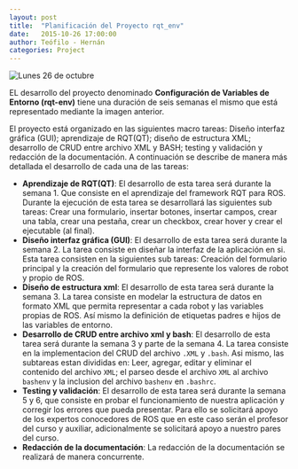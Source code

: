 ```yaml
---
layout: post
title:  "Planificación del Proyecto rqt_env"
date:   2015-10-26 17:00:00
author: Teófilo - Hernán
categories: Project
--- 
```


![Lunes 26 de octubre]({{site.baseurl}}/assets/planning.png) 

EL desarrollo del proyecto denominado <strong>Configuración de Variables de Entorno (rqt-env)</strong> tiene una duración de seis semanas el mismo que está representado mediante la imagen anterior.

El proyecto está organizado en las siguientes macro tareas: Diseño interfaz gráfica (GUI); aprendizaje de RQT(QT); diseño de estructura XML; desarrollo de CRUD entre archivo XML y BASH; testing y validación y redacción de la documentación. A continuación se describe de manera más detallada el desarrollo de cada una de las tareas:

* <strong>Aprendizaje de RQT(QT)</strong>: El desarrollo de esta tarea será durante la semana 1. Que consiste en el aprendizaje del framework RQT para ROS. Durante la ejecución de esta tarea se desarrollará las siguientes sub tareas: Crear una formulario, insertar botones, insertar campos, crear una tabla, crear una pestaña, crear un checkbox, crear hover y crear el ejecutable (al final).
* <strong>Diseño interfaz gráfica (GUI)</strong>: El desarrollo de esta tarea será durante la semana 2.  La tarea consiste en diseñar la interfaz de la aplicación en si.  Esta tarea consisten en la siguientes sub tareas: Creación del formulario principal y la creación del formulario que represente los valores de robot y propio de ROS.
* <strong>Diseño de estructura xml</strong>: El desarrollo de esta tarea será durante la semana 3. La tarea consiste en modelar la estructura de datos en formato XML que permita representar a cada robot y las variables propias de ROS. Así mismo la definición de etiquetas padres e hijos de las variables de entorno. 
* <strong>Desarrollo de CRUD entre archivo xml y bash</strong>: El desarrollo de esta tarea será durante la semana 3 y parte de la semana 4. La tarea consiste en la implementacion del CRUD del archivo `.XML` y `.bash`.  Asi mismo, las subtareas estan divididas en: Leer, agregar, editar y eliminar el contenido del archivo `XML`;  el parseo desde el archivo `XML` al archivo `bashenv` y la inclusion del archivo `bashenv` en `.bashrc`.
* <strong>Testing y validación</strong>: El desarrollo de esta tarea será durante la semana 5 y 6, que consiste en probar el funcionamiento de nuestra aplicación y corregir los errores que pueda presentar. Para ello se solicitará apoyo de los expertos conocedores de ROS que en este caso serán el profesor del curso y auxiliar, adicionalmente se solicitará apoyo a nuestro pares del curso.
* <strong>Redacción de la documentación</strong>: La redacción de la documentación se realizará de manera concurrente.

